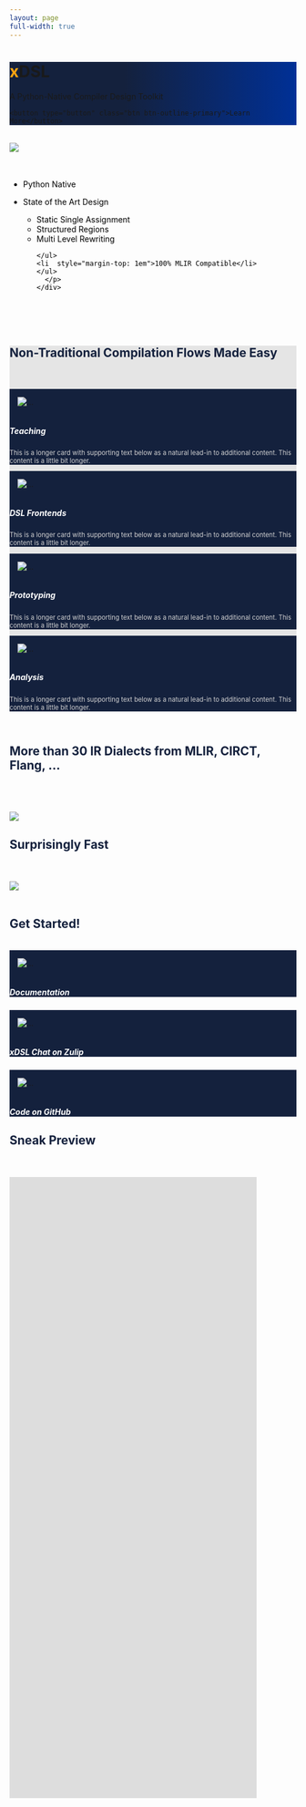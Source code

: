```yaml
---
layout: page
full-width: true
---
```


<div class="jumbotron jumbotron-fluid" style="background: rgb(0,0,0);
background: linear-gradient(90deg, rgba(0,0,0,1) 0%, rgba(20,33,61,1) 0%, rgba(20,33,61,1) 40%, rgba(0,48,150,1) 100%, rgba(229,229,229,1) 100%);
￼">
  <div class="container">
    <h1 class="display-4"><span style="color: #fca311; font-weight: bold">x</span>DSL</h1>
    <p class="lead">A Python-Native Compiler Design Toolkit</p>

    <button type="button" class="btn btn-outline-primary">Learn More</button>
  </div>
</div>

  <br />
  <div class="container">

  <div class="row">
    <div class="col-6">
      <img src="assets/img/xdsl-flow.png" />
    </div>
    <div class="col-1">
    </div>
    <div class="col-4">
      <br>
      <br>
      <p style="color:black">
	<ul style="color:black"  class="align-middle">
	<li style="margin-bottom: 1em">Python Native</li>
	<li>State of the Art Design</li>
	<ul style="color:black">
		<li>Static Single Assignment</li>
		<li>Structured Regions</li>
		<li>Multi Level Rewriting</li>

	</ul>
	<li  style="margin-top: 1em">100% MLIR Compatible</li>
	</ul>
      </p>
    </div>
  </div>


  <br />
  <br />
  <br />
  </div>
<div class="jumbotron jumbotron-fluid" style="background: #e5e5e5">
  <div class="container">
  <h2 style="color: #14213d">Non-Traditional Compilation Flows Made Easy</h2>
  <br>
  <br>

<div class="row row-cols-1 row-cols-md-4">
  <div class="col mb-4">
    <div class="card" style="background-color: rgba(20,33,61,1)">
      <img src="assets/img/use-case-1.png" class="card-img-top" alt="..." style="padding: 1em">
      <div class="card-body">
        <h5 class="card-title" style="color: white">Teaching</h5>
        <p class="card-text" style="color: lightgray; font-size:0.8em">This is a longer card with supporting text below as a natural lead-in to additional content. This content is a little bit longer.</p>
      </div>
    </div>
  </div>
  <div class="col mb-4">
    <div class="card" style="background-color: rgba(20,33,61,1)">
      <img src="assets/img/use-case-2.png" class="card-img-top" alt="..." style="padding: 1em">
      <div class="card-body">
        <h5 class="card-title" style="color: white">DSL Frontends</h5>
        <p class="card-text" style="color: lightgray; font-size:0.8em">This is a longer card with supporting text below as a natural lead-in to additional content. This content is a little bit longer.</p>
      </div>
    </div>
  </div>
  <div class="col mb-4">
    <div class="card" style="background-color: rgba(20,33,61,1)">
      <img src="assets/img/use-case-2.png" class="card-img-top" alt="..." style="padding: 1em">
      <div class="card-body">
        <h5 class="card-title" style="color: white">Prototyping</h5>
        <p class="card-text" style="color: lightgray; font-size:0.8em">This is a longer card with supporting text below as a natural lead-in to additional content. This content is a little bit longer.</p>
      </div>
    </div>
  </div>
  <div class="col mb-4">
    <div class="card" style="background-color: rgba(20,33,61,1)">
      <img src="assets/img/use-case-4.png" class="card-img-top" alt="..." style="padding: 1em">
      <div class="card-body">
        <h5 class="card-title" style="color: white">Analysis</h5>
        <p class="card-text" style="color: lightgray; font-size:0.8em">This is a longer card with supporting text below as a natural lead-in to additional content. This content is a little bit longer.</p>
      </div>
    </div>
  </div>
</div>
  </div>

</div>
  <br>
  <div class="container">
  <h2 style="color: #14213d">More than 30 IR Dialects from MLIR, CIRCT, Flang, ...</h2>
  <br>
  <br>
  <br>
  <div class="row">
    <div class="col-1">
    </div>
    <div class="col-10">
    <img src="assets/img/ops_per_dialect.png">
    </div>
    <div class="col-1">
    </div>
  </div>
  </div>

<div class="jumbotron jumbotron-fluid" "color: white">
  <div class="container">
  <h2 style="color: #14213d">Surprisingly Fast</h2>
  <br>
  <br>
  <div class="row">
    <div class="col-1">
    </div>
    <div class="col-10">
    <img src="assets/img/parse_time.png">
    </div>
    <div class="col-1">
    </div>
  </div>
  <br>
  </div>
</div>
<div class="jumbotron jumbotron-fluid">
  <div class="container">
  <h2 style="color: #14213d">Get Started!</h2>
<br>
<div class="row row-cols-1 row-cols-md-3">
  <div class="col mb-4">
    <div class="card" style="background-color: rgba(20,33,61,1)">
      <img src="assets/img/documentation.png" class="card-img-top" alt="..." style="padding: 1em">
      <div class="card-body">
        <h5 class="card-title" style="color: white">Documentation</h5>
      </div>
    </div>
  </div>
  <div class="col mb-4">
    <div class="card" style="background-color: rgba(20,33,61,1)">
      <img src="assets/img/zulip.png" class="card-img-top" alt="..." style="padding: 1em">
      <div class="card-body">
        <h5 class="card-title" style="color: white">xDSL Chat on Zulip</h5>
      </div>
    </div>
  </div>
  <div class="col mb-4">
    <div class="card" style="background-color: rgba(20,33,61,1)">
      <img src="assets/img/github.png" class="card-img-top" alt="..." style="padding: 1em">
      <div class="card-body">
        <h5 class="card-title" style="color: white">Code on GitHub</h5>
      </div>
    </div>
  </div>
</div>
  </div>
</div>
</div>
  <div class="container" style=".container {overflow:hidden;}">
  <h2 style="color: #14213d">Sneak Preview</h2>
  <br>
  <br>
  <div style="width: 100%; height: 1090px; overflow: hidden">
  <iframe style="border: 0px; position: relative; left: -70px; top: -160px" scrolling="no" height="51100px" width="100%" src="https://nbviewer.org/github/xdslproject/xdsl/blob/main/docs/irdl.ipynb">
  </div>
  </div>


